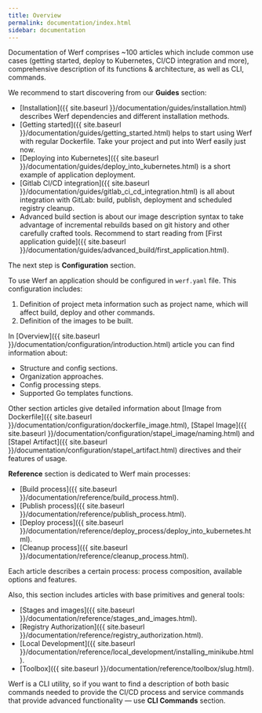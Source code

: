 ```yaml
---
title: Overview
permalink: documentation/index.html
sidebar: documentation
---
```


Documentation of Werf comprises ~100 articles which include common use cases (getting started, deploy to Kubernetes, CI/CD integration and more), comprehensive description of its functions & architecture, as well as CLI, commands.

We recommend to start discovering from our **Guides** section:

- [Installation]({{ site.baseurl }}/documentation/guides/installation.html) describes Werf dependencies and different installation methods.
- [Getting started]({{ site.baseurl }}/documentation/guides/getting_started.html) helps to start using Werf with regular Dockerfile. Take your project and put into Werf easily just now.
- [Deploying into Kubernetes]({{ site.baseurl }}/documentation/guides/deploy_into_kubernetes.html) is a short example of application deployment.
- [Gitlab CI/CD integration]({{ site.baseurl }}/documentation/guides/gitlab_ci_cd_integration.html) is all about integration with GitLab: build, publish, deployment and scheduled registry cleanup.
- Advanced build section is about our image description syntax to take advantage of incremental rebuilds based on git history and other carefully crafted tools. Recommend to start reading from [First application guide]({{ site.baseurl }}/documentation/guides/advanced_build/first_application.html). 

The next step is **Configuration** section.

To use Werf an application should be configured in `werf.yaml` file. 
This configuration includes:

1. Definition of project meta information such as project name, which will affect build, deploy and other commands.
2. Definition of the images to be built.

In [Overview]({{ site.baseurl }}/documentation/configuration/introduction.html) article you can find information about:

* Structure and config sections.
* Organization approaches.
* Config processing steps.
* Supported Go templates functions.

Other section articles give detailed information about [Image from Dockerfile]({{ site.baseurl }}/documentation/configuration/dockerfile_image.html), [Stapel Image]({{ site.baseurl }}/documentation/configuration/stapel_image/naming.html) and [Stapel Artifact]({{ site.baseurl }}/documentation/configuration/stapel_artifact.html) directives and their features of usage.

**Reference** section is dedicated to Werf main processes:

* [Build process]({{ site.baseurl }}/documentation/reference/build_process.html).
* [Publish process]({{ site.baseurl }}/documentation/reference/publish_process.html).
* [Deploy process]({{ site.baseurl }}/documentation/reference/deploy_process/deploy_into_kubernetes.html).
* [Cleanup process]({{ site.baseurl }}/documentation/reference/cleanup_process.html).

Each article describes a certain process: process composition, available options and features. 

Also, this section includes articles with base primitives and general tools:

* [Stages and images]({{ site.baseurl }}/documentation/reference/stages_and_images.html).
* [Registry Authorization]({{ site.baseurl }}/documentation/reference/registry_authorization.html).
* [Local Development]({{ site.baseurl }}/documentation/reference/local_development/installing_minikube.html).
* [Toolbox]({{ site.baseurl }}/documentation/reference/toolbox/slug.html).

Werf is a CLI utility, so if you want to find a description of both basic commands needed to provide the CI/CD process and service commands that provide advanced functionality — use **CLI Commands** section.

